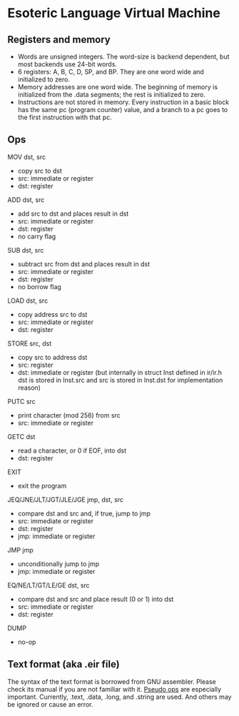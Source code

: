 # Esoteric Language Virtual Machine

## Registers and memory

* Words are unsigned integers. The word-size is backend dependent, but
  most backends use 24-bit words.
* 6 registers: A, B, C, D, SP, and BP. They are one word wide and
  initialized to zero.
* Memory addresses are one word wide. The beginning of memory is
  initialized from the .data segments; the rest is initialized to
  zero.
* Instructions are not stored in memory. Every instruction in a basic
  block has the same pc (program counter) value, and a branch to a pc
  goes to the first instruction with that pc.

## Ops

MOV dst, src
- copy src to dst
- src: immediate or register
- dst: register

ADD dst, src
- add src to dst and places result in dst
- src: immediate or register
- dst: register
- no carry flag

SUB dst, src
- subtract src from dst and places result in dst
- src: immediate or register
- dst: register
- no borrow flag

LOAD dst, src
- copy address src to dst
- src: immediate or register
- dst: register

STORE src, dst
- copy src to address dst
- src: register
- dst: immediate or register
(but internally in struct Inst defined in ir/ir.h dst is stored in
Inst.src and src is stored in Inst.dst for implementation reason)

PUTC src
- print character (mod 256) from src
- src: immediate or register

GETC dst
- read a character, or 0 if EOF, into dst
- dst: register

EXIT
- exit the program

JEQ/JNE/JLT/JGT/JLE/JGE jmp, dst, src
- compare dst and src and, if true, jump to jmp
- src: immediate or register
- dst: register
- jmp: immediate or register

JMP jmp
- unconditionally jump to jmp
- jmp: immediate or register

EQ/NE/LT/GT/LE/GE dst, src
- compare dst and src and place result (0 or 1) into dst
- src: immediate or register
- dst: register

DUMP
- no-op

## Text format (aka .eir file)

The syntax of the text format is borrowed from GNU assembler. Please
check its manual if you are not familiar with it. [Pseudo
ops](https://sourceware.org/binutils/docs/as/Pseudo-Ops.html#Pseudo-Ops)
are especially important. Currently, .text, .data, .long, and .string
are used. And others may be ignored or cause an error.
